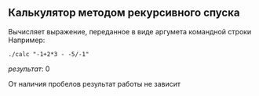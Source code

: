 ## Калькулятор методом рекурсивного спуска

Вычисляет выражение, переданное в виде аргумета командной строки
Например:

    ./calc "-1+2*3 - -5/-1"
*результат*: 0

От наличия пробелов результат работы не зависит


